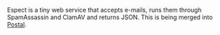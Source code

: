 Espect is a tiny web service that accepts e-mails, runs them through SpamAssassin and ClamAV and returns JSON. This is being merged into [Postal](https://github.com/atech/postal).
